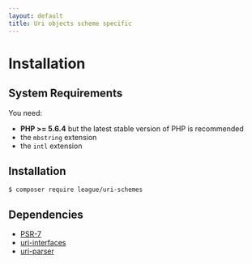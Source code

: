 ```yaml
---
layout: default
title: Uri objects scheme specific
---
```


Installation
=======

System Requirements
-------

You need:

- **PHP >= 5.6.4** but the latest stable version of PHP is recommended
- the `mbstring` extension
- the `intl` extension

Installation
--------

~~~
$ composer require league/uri-schemes
~~~

Dependencies
-------

- [PSR-7](http://www.php-fig.org/psr/psr-7/)
- [uri-interfaces](https://github.com/thephpleague/uri-interfaces)
- [uri-parser](https://github.com/thephpleague/uri-parser)
